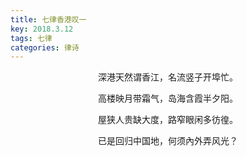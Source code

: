 ```yaml
---
title: 七律香港叹一
key: 2018.3.12
tags: 七律
categories: 律诗
---
```


<p align="center">深港天然谓香江，名流竖子开埠忙。
</p>
<p align="center">高楼映月带霜气，岛海含霞半夕阳。
</p>
<p align="center">屋狭人贵缺大度，路窄眼闲多彷徨。
</p>
<p align="center">已是回归中国地，何须內外弄风光？
</p>
